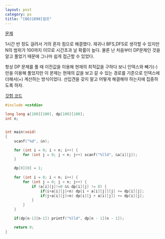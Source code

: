```yaml
---
layout: post
category: ps
title: "[BOJ1890]점프"
---
```


[문제](https://www.acmicpc.net/problem/1890)

1시간 반 정도 걸려서 거의 혼자 힘으로 해결했다. 재귀나 BFS,DFS로 생각할 수 있지만 N의 범위가 100까지 이므로 시간초과 날 확률이 높다. 물론 난 처음부터 DP문제인 것을 알고 풀었기 때문에 그나마 쉽게 접근할 수 있었다.

항상 DP 문제를 풀 때 이전값을 이용해 현재의 최적값을 구하다 보니 인덱스와 빼기(-) 만을 이용해 풀었지만 이 문제는 현재의 값을 보고 갈 수 있는 경로를 기준으로 인덱스에 더해서(+) 계산하는 방식이었다. 선입견을 갖지 말고 어떻게 해결해야 하는지에 집중하도록 하자.

[깃헙 코드](https://github.com/baeharam/PS/blob/8632e1bb1bf5f65524d7443c6969dfaa4636d20d/DP(Dynamic%20Programming)/1890%EB%B2%88(%EC%A0%90%ED%94%84).cpp)

```c++
#include <cstdio>

long long a[100][100], dp[100][100];
int n;


int main(void)
{
	scanf("%d", &n);

	for (int i = 0; i < n; i++) {
		for (int j = 0; j < n; j++) scanf("%lld", &a[i][j]);
	}

	dp[0][0] = 1;
	
	for (int i = 0; i < n; i++) {
		for (int j = 0; j < n; j++) {
			if (a[i][j]!=0 && dp[i][j] != 0) {
				if(i+a[i][j]<n) dp[i + a[i][j]][j] += dp[i][j];
				if(j+a[i][j]<n) dp[i][j + a[i][j]] += dp[i][j];
			}
		}
	}

	if(dp[n-1][n-1]) printf("%lld", dp[n - 1][n - 1]);

	return 0;
}
```


